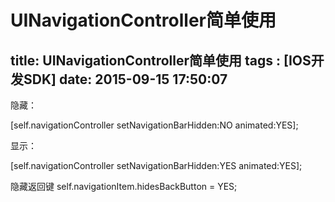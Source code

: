 ﻿# UINavigationController简单使用
title: UINavigationController简单使用
tags : [IOS开发SDK]
date: 2015-09-15 17:50:07
---

隐藏：

[self.navigationController setNavigationBarHidden:NO animated:YES];

显示：

[self.navigationController setNavigationBarHidden:YES animated:YES];

隐藏返回键
      self.navigationItem.hidesBackButton = YES;




